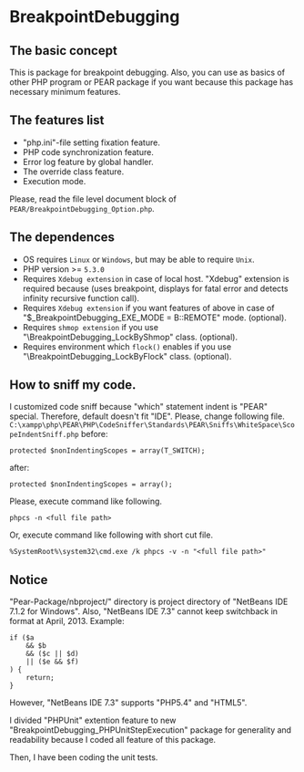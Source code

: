 BreakpointDebugging
===================

The basic concept
-----------------

This is package for breakpoint debugging.
Also, you can use as basics of other PHP program or PEAR package if you want
because this package has necessary minimum features.

The features list
-----------------

* "php.ini"-file setting fixation feature.
* PHP code synchronization feature.
* Error log feature by global handler.
* The override class feature.
* Execution mode.

Please, read the file level document block of `PEAR/BreakpointDebugging_Option.php`.

The dependences
---------------

* OS requires `Linux` or `Windows`, but may be able to require `Unix`.
* PHP version >= `5.3.0`
* Requires `Xdebug extension` in case of local host. "Xdebug" extension is required because (uses breakpoint, displays for fatal error and detects infinity recursive function call).
* Requires `Xdebug extension` if you want features of above in case of "$_BreakpointDebugging_EXE_MODE = B::REMOTE" mode. (optional).
* Requires `shmop extension` if you use "\BreakpointDebugging_LockByShmop" class. (optional).
* Requires environment which `flock()` enables if you use "\BreakpointDebugging_LockByFlock" class. (optional).

How to sniff my code.
---------------------

I customized code sniff because "which" statement indent is "PEAR" special.
Therefore, default doesn't fit "IDE".
Please, change following file.
`C:\xampp\php\PEAR\PHP\CodeSniffer\Standards\PEAR\Sniffs\WhiteSpace\ScopeIndentSniff.php`
before:

    protected $nonIndentingScopes = array(T_SWITCH);

after:

    protected $nonIndentingScopes = array();

Please, execute command like following.

    phpcs -n <full file path>

Or, execute command like following with short cut file.

    %SystemRoot%\system32\cmd.exe /k phpcs -v -n "<full file path>"

Notice
------

"Pear-Package/nbproject/" directory is project directory of "NetBeans IDE 7.1.2 for Windows".
Also, "NetBeans IDE 7.3" cannot keep switchback in format at April, 2013.
Example:

    if ($a
        && $b
        && ($c || $d)
        || ($e && $f)
    ) {
        return;
    }

However, "NetBeans IDE 7.3" supports "PHP5.4" and "HTML5".

I divided "PHPUnit" extention feature to new "BreakpointDebugging_PHPUnitStepExecution" package
for generality and readability because I coded all feature of this package.

Then, I have been coding the unit tests.
